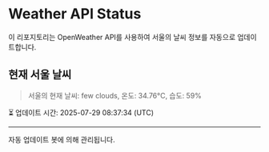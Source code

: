 
# Weather API Status

이 리포지토리는 OpenWeather API를 사용하여 서울의 날씨 정보를 자동으로 업데이트합니다.

## 현재 서울 날씨
> 서울의 현재 날씨: few clouds, 온도: 34.76°C, 습도: 59%

⏳ 업데이트 시간: 2025-07-29 08:37:34 (UTC)

---
자동 업데이트 봇에 의해 관리됩니다.
